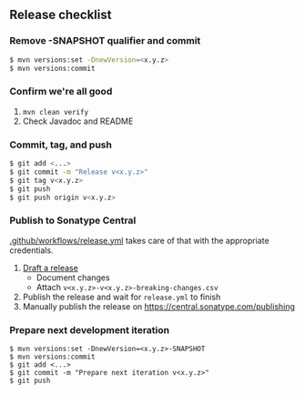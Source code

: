 ## Release checklist

### Remove -SNAPSHOT qualifier and commit
```bash
$ mvn versions:set -DnewVersion=<x.y.z>
$ mvn versions:commit
```

### Confirm we're all good

1. `mvn clean verify`
2. Check Javadoc and README

### Commit, tag, and push
```bash
$ git add <...>
$ git commit -m "Release v<x.y.z>"
$ git tag v<x.y.z>
$ git push
$ git push origin v<x.y.z>
```

### Publish to Sonatype Central
[.github/workflows/release.yml](.github/workflows/release.yml) takes care of that with the appropriate credentials.

  1. [Draft a release](https://github.com/alien-tools/roseau/releases/new)
     - Document changes
     - Attach `v<x.y.z>-v<x.y.z>-breaking-changes.csv`
  2. Publish the release and wait for `release.yml` to finish
  3. Manually publish the release on https://central.sonatype.com/publishing 

### Prepare next development iteration

```
$ mvn versions:set -DnewVersion=<x.y.z>-SNAPSHOT
$ mvn versions:commit
$ git add <...>
$ git commit -m "Prepare next iteration v<x.y.z>"
$ git push
```
